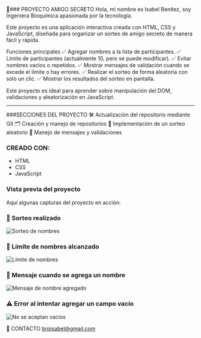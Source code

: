🎁### PROYECTO AMIGO SECRETO
Hola, mi nombre es Isabel Benítez, soy Ingeniera Bioquímica apasionada por la tecnología.

Este proyecto es una aplicación interactiva creada con HTML, CSS y JavaScript, diseñada para organizar un sorteo de amigo secreto de manera fácil y rápida.

Funciones principales
✅ Agregar nombres a la lista de participantes.
✅ Límite de participantes (actualmente 10, pero se puede modificar).
✅ Evitar nombres vacíos o repetidos.
✅ Mostrar mensajes de validación cuando se excede el límite o hay errores.
✅ Realizar el sorteo de forma aleatoria con solo un clic.
✅ Mostrar los resultados del sorteo en pantalla.

Este proyecto es ideal para aprender sobre manipulación del DOM, validaciones y aleatorización en JavaScript.
__________
###SECCIONES DEL PROYECTO
🛠️ Actualización del repositorio mediante Git
🗂️ Creación y manejo de repositorios
🎲 Implementación de un sorteo aleatorio
🔔 Manejo de mensajes y validaciones

  

### CREADO CON:
- HTML
- CSS
- JavaScript



### Vista previa del proyecto
Aquí algunas capturas del proyecto en acción:

### 🎲 Sorteo realizado  
![Sorteo de nombres](assets/el_amigo_sorteado.png)  

### 🔢 Límite de nombres alcanzado  
![Límite de nombres](assets/limite_de_nombres.png)  

### 🔔 Mensaje cuando se agrega un nombre  
![Mensaje de nombre agregado](assets/mensaje_ya_se_agrego_nombre.png)  

### ⚠️ Error al intentar agregar un campo vacío  
![No se aceptan vacíos](assets/no_se_aceptan_vacios.png)  






📩 CONTACTO
[brpisabel@gmail.com](mailto:brpisabelgmail.com)
